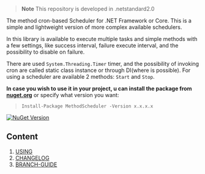 > **Note** This repository is developed in .netstandard2.0

The method cron-based Scheduler for .NET Framework or Core. This is a simple and lightweight version of more complex available schedulers.

In this library is available to execute multiple tasks and simple methods with a few settings, like success interval, failure execute interval, and the possibility to disable on failure.

There are used `System.Threading.Timer` timer, and the possibility of invoking cron are called static class instance or through DI(where is possible).
For using a scheduler are available 2 methods: `Start` and `Stop`.

**In case you wish to use it in your project, u can install the package from <a href="https://www.nuget.org/packages/MethodScheduler" target="_blank">nuget.org</a>** or specify what version you want:

> `Install-Package MethodScheduler -Version x.x.x.x`

[![NuGet Version](https://img.shields.io/nuget/v/MethodScheduler.svg?style=flat)](https://www.nuget.org/packages/MethodScheduler/)

## Content
1. [USING](docs/usage.md)
1. [CHANGELOG](docs/CHANGELOG.md)
1. [BRANCH-GUIDE](docs/branch-guide.md)